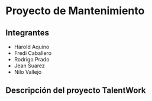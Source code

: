 # Proyecto de Mantenimiento
## Integrantes
- Harold Aquino
- Fredi Caballero
- Rodrigo Prado
- Jean Suarez
- Nilo Vallejo

## Descripción del proyecto TalentWork
